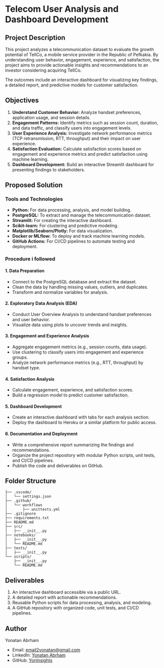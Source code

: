 # Telecom User Analysis and Dashboard Development

## Project Description

This project analyzes a telecommunication dataset to evaluate the growth potential of TellCo, a mobile service provider in the Republic of Pefkakia. By understanding user behavior, engagement, experience, and satisfaction, the project aims to provide actionable insights and recommendations to an investor considering acquiring TellCo. 

The outcomes include an interactive dashboard for visualizing key findings, a detailed report, and predictive models for customer satisfaction.

## Objectives

1. **Understand Customer Behavior:** Analyze handset preferences, application usage, and session details.
2. **Engagement Patterns:** Identify metrics such as session count, duration, and data traffic, and classify users into engagement levels.
3. **User Experience Analysis:** Investigate network performance metrics (TCP retransmission, RTT, throughput) and their impact on user experience.
4. **Satisfaction Evaluation:** Calculate satisfaction scores based on engagement and experience metrics and predict satisfaction using machine learning.
5. **Dashboard Development:** Build an interactive Streamlit dashboard for presenting findings to stakeholders.

## Proposed Solution

### Tools and Technologies
- **Python:** For data processing, analysis, and model building.
- **PostgreSQL:** To extract and manage the telecommunication dataset.
- **Streamlit:** For creating the interactive dashboard.
- **Scikit-learn:** For clustering and predictive modeling.
- **Matplotlib/Seaborn/Plotly:** For data visualization.
- **Docker or MLflow:** To deploy and track machine learning models.
- **GitHub Actions:** For CI/CD pipelines to automate testing and deployment.

### Procedure i followed 

#### 1. **Data Preparation**
   - Connect to the PostgreSQL database and extract the dataset.
   - Clean the data by handling missing values, outliers, and duplicates.
   - Transform and normalize variables for analysis.

#### 2. **Exploratory Data Analysis (EDA)**
   - Conduct User Overview Analysis to understand handset preferences and user behavior.
   - Visualize data using plots to uncover trends and insights.

#### 3. **Engagement and Experience Analysis**
   - Aggregate engagement metrics (e.g., session counts, data usage).
   - Use clustering to classify users into engagement and experience groups.
   - Analyze network performance metrics (e.g., RTT, throughput) by handset type.

#### 4. **Satisfaction Analysis**
   - Calculate engagement, experience, and satisfaction scores.
   - Build a regression model to predict customer satisfaction.

#### 5. **Dashboard Development**
   - Create an interactive dashboard with tabs for each analysis section.
   - Deploy the dashboard to Heroku or a similar platform for public access.

#### 6. **Documentation and Deployment**
   - Write a comprehensive report summarizing the findings and recommendations.
   - Organize the project repository with modular Python scripts, unit tests, and CI/CD pipelines.
   - Publish the code and deliverables on GitHub.

## Folder Structure
```plaintext
├── .vscode/
│   └── settings.json
├── .github/
│   └── workflows
│       ├── unittests.yml
├── .gitignore
├── requirements.txt
├── README.md
├── src/
│   ├── __init__.py
├── notebooks/
│   ├── __init__.py
│   └── README.md
├── tests/
│   ├── __init__.py
└── scripts/
    ├── __init__.py
    └── README.md
```

## Deliverables
1. An interactive dashboard accessible via a public URL.
2. A detailed report with actionable recommendations.
3. Reusable Python scripts for data processing, analysis, and modeling.
4. A GitHub repository with organized code, unit tests, and CI/CD pipelines.
## Author
Yonatan Abrham
- Email: [email2yonatan@gmail.com](mailto:email2yonatan@gmail.com)
- LinkedIn: [Yonatan Abrham](https://www.linkedin.com/in/yonatan-abrham1/)
- GitHub: [YonInsights](https://github.com/YonInsights)
